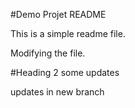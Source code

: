 #Demo Projet README

This is a simple readme file.

Modifying the file.

#Heading 2
some updates

updates in new branch